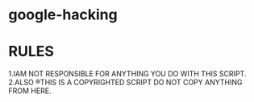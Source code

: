 # google-hacking
RULES
=====
1.IAM NOT RESPONSIBLE FOR ANYTHING YOU DO WITH THIS SCRIPT.
2.ALSO ®THIS IS A COPYRIGHTED SCRIPT DO NOT COPY ANYTHING FROM HERE.
